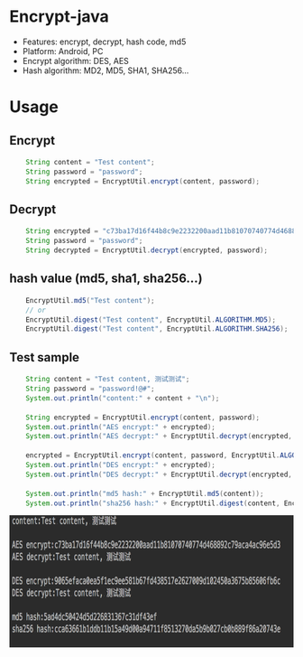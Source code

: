 # Encrypt-java
 * Features: encrypt, decrypt, hash code, md5
 * Platform: Android, PC
 * Encrypt algorithm: DES, AES
 * Hash algorithm: MD2, MD5, SHA1, SHA256...

# Usage

## Encrypt
```java
    String content = "Test content";
    String password = "password";
    String encrypted = EncryptUtil.encrypt(content, password);
```

## Decrypt
```java
    String encrypted = "c73ba17d16f44b8c9e2232200aad11b81070740774d468892c79aca4ac96e5d3";
    String password = "password";
    String decrypted = EncryptUtil.decrypt(encrypted, password);
```

## hash value (md5, sha1, sha256...)
```java
    EncryptUtil.md5("Test content");
    // or
    EncryptUtil.digest("Test content", EncryptUtil.ALGORITHM.MD5);
    EncryptUtil.digest("Test content", EncryptUtil.ALGORITHM.SHA256);
```

## Test sample
```java
    String content = "Test content, 测试测试";
    String password = "password!@#";
    System.out.println("content:" + content + "\n");

    String encrypted = EncryptUtil.encrypt(content, password);
    System.out.println("AES encrypt:" + encrypted);
    System.out.println("AES decrypt:" + EncryptUtil.decrypt(encrypted, password) + "\n");

    encrypted = EncryptUtil.encrypt(content, password, EncryptUtil.ALGORITHM.DES);
    System.out.println("DES encrypt:" + encrypted);
    System.out.println("DES decrypt:" + EncryptUtil.decrypt(encrypted, password, EncryptUtil.ALGORITHM.DES) + "\n");

    System.out.println("md5 hash:" + EncryptUtil.md5(content));
    System.out.println("sha256 hash:" + EncryptUtil.digest(content, EncryptUtil.ALGORITHM.SHA256));
```
<img src="./images/1.png" align="left" height="234" width="800">
